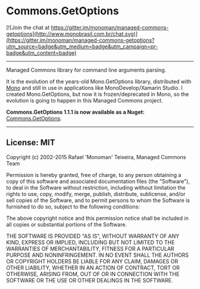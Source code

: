 Commons.GetOptions
============================

[![Join the chat at https://gitter.im/monoman/managed-commons-getoptions](http://www.monobrasil.com.br/chat.svg)](https://gitter.im/monoman/managed-commons-getoptions?utm_source=badge&utm_medium=badge&utm_campaign=pr-badge&utm_content=badge)

----------

Managed Commons library for command line arguments parsing.

It is the evolution of the years-old Mono.GetOptions library, distributed with [Mono](http://www.mono-project.com) and still in use in applications like MonoDevelop/Xamarin Studio.
I created Mono.GetOptions, but now it is frozen/deprecated in Mono, so the evolution is going to happen in this Managed Commons project.

__Commons.GetOptions 1.1.1 is now available as a Nuget:__ [Commons.GetOptions](https://www.nuget.org/packages/Commons.GetOptions/).

----------

License: MIT
------------

Copyright (c) 2002-2015 Rafael 'Monoman' Teixeira, Managed Commons Team

Permission is hereby granted, free of charge, to any person obtaining a copy
of this software and associated documentation files (the "Software"), to deal
in the Software without restriction, including without limitation the rights
to use, copy, modify, merge, publish, distribute, sublicense, and/or sell
copies of the Software, and to permit persons to whom the Software is
furnished to do so, subject to the following conditions:

The above copyright notice and this permission notice shall be included in all
copies or substantial portions of the Software.

THE SOFTWARE IS PROVIDED "AS IS", WITHOUT WARRANTY OF ANY KIND, EXPRESS OR
IMPLIED, INCLUDING BUT NOT LIMITED TO THE WARRANTIES OF MERCHANTABILITY,
FITNESS FOR A PARTICULAR PURPOSE AND NONINFRINGEMENT. IN NO EVENT SHALL THE
AUTHORS OR COPYRIGHT HOLDERS BE LIABLE FOR ANY CLAIM, DAMAGES OR OTHER
LIABILITY, WHETHER IN AN ACTION OF CONTRACT, TORT OR OTHERWISE, ARISING FROM,
OUT OF OR IN CONNECTION WITH THE SOFTWARE OR THE USE OR OTHER DEALINGS IN THE
SOFTWARE.
